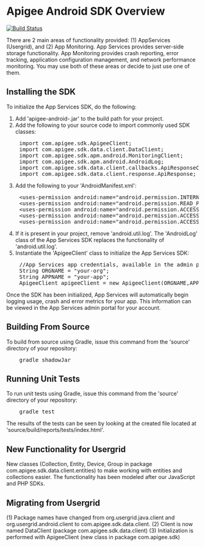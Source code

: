 Apigee Android SDK Overview
=======================

[![Build Status](https://travis-ci.org/apigee/apigee-android-sdk.svg)](https://travis-ci.org/apigee/apigee-android-sdk)

There are 2 main areas of functionality provided: (1) AppServices (Usergrid), and (2) App Monitoring.  App Services provides server-side storage functionality.  App Monitoring provides crash reporting, error tracking, application configuration management, and network performance monitoring.  You may use both of these areas or decide to just use one of them.


Installing the SDK
--------------------

To initialize the App Services SDK, do the following:

1. Add 'apigee-android-<version>.jar' to the build path for your project.
2. Add the following to your source code to import commonly used SDK classes:
<pre>
    import com.apigee.sdk.ApigeeClient;
    import com.apigee.sdk.data.client.DataClient;
    import com.apigee.sdk.apm.android.MonitoringClient;
    import com.apigee.sdk.apm.android.AndroidLog;
    import com.apigee.sdk.data.client.callbacks.ApiResponseCallback;
    import com.apigee.sdk.data.client.response.ApiResponse;  
</pre>
3. Add the following to your 'AndroidManifest.xml':
<pre>
    &lt;uses-permission android:name="android.permission.INTERNET" /&gt;
    &lt;uses-permission android:name="android.permission.READ_PHONE_STATE" /&gt;
    &lt;uses-permission android:name="android.permission.ACCESS_NETWORK_STATE" /&gt;
    &lt;uses-permission android:name="android.permission.ACCESS_FINE_LOCATION" /&gt;
    &lt;uses-permission android:name="android.permission.ACCESS_COARSE_LOCATION" /&gt;
</pre>
4. If it is present in your project, remove 'android.util.log'. The 'AndroidLog' class of the App Services SDK replaces the functionality of 'android.util.log'.
5. Instantiate the 'ApigeeClient' class to initialize the App Services SDK:
<pre>
    //App Services app credentials, available in the admin portal
    String ORGNAME = "your-org";
    String APPNAME = "your-app";
    ApigeeClient apigeeClient = new ApigeeClient(ORGNAME,APPNAME,this.getBaseContext());    
</pre>
Once the SDK has been initialized, App Services will automatically begin logging usage, crash and error metrics for your app. This information can be viewed in the App Services admin portal for your account.

Building From Source
--------------------
To build from source using Gradle, issue this command from the 'source' directory of your repository:

<pre>
	gradle shadowJar
</pre>

Running Unit Tests
--------------------
To run unit tests using Gradle, issue this command from the 'source' directory of your repository:

<pre>
    gradle test
</pre>

The results of the tests can be seen by looking at the created file located at 'source/build/reports/tests/index.html'.

New Functionality for Usergrid
------------------------------
New classes (Collection, Entity, Device, Group in package com.apigee.sdk.data.client.entities) to make working with entities and collections easier. The functionality has been modeled after our JavaScript and PHP SDKs.

Migrating from Usergrid
-----------------------
(1) Package names have changed from org.usergrid.java.client and org.usergrid.android.client to com.apigee.sdk.data.client.
(2) Client is now named DataClient (package com.apigee.sdk.data.client)
(3) Initialization is performed with ApigeeClient (new class in package com.apigee.sdk)
